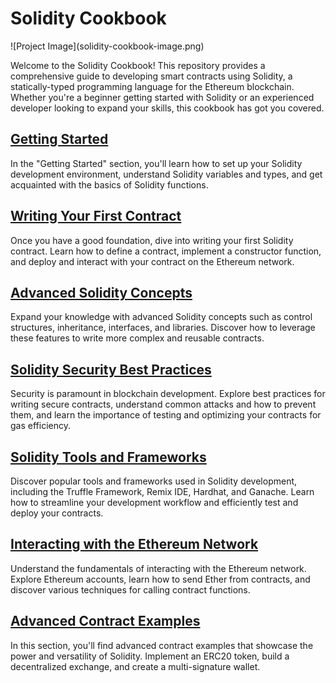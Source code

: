 <p text-align="center">
  <h1>Solidity Cookbook</h1>
</p>
![Project Image](solidity-cookbook-image.png)

Welcome to the Solidity Cookbook! This repository provides a comprehensive guide to developing smart contracts using Solidity, a statically-typed programming language for the Ethereum blockchain. Whether you're a beginner getting started with Solidity or an experienced developer looking to expand your skills, this cookbook has got you covered.

## [Getting Started](Getting%20Started/README.md)
In the "Getting Started" section, you'll learn how to set up your Solidity development environment, understand Solidity variables and types, and get acquainted with the basics of Solidity functions.

## [Writing Your First Contract](Writing%20Your%20First%20Contract/README.md)
Once you have a good foundation, dive into writing your first Solidity contract. Learn how to define a contract, implement a constructor function, and deploy and interact with your contract on the Ethereum network.

## [Advanced Solidity Concepts](Advanced%20Solidity%20Concepts/README.md)
Expand your knowledge with advanced Solidity concepts such as control structures, inheritance, interfaces, and libraries. Discover how to leverage these features to write more complex and reusable contracts.

## [Solidity Security Best Practices](Solidity%20Security%20Best%20Practices/README.md)
Security is paramount in blockchain development. Explore best practices for writing secure contracts, understand common attacks and how to prevent them, and learn the importance of testing and optimizing your contracts for gas efficiency.

## [Solidity Tools and Frameworks](Solidity%20Tools%20and%20Frameworks/README.md)
Discover popular tools and frameworks used in Solidity development, including the Truffle Framework, Remix IDE, Hardhat, and Ganache. Learn how to streamline your development workflow and efficiently test and deploy your contracts.

## [Interacting with the Ethereum Network](Interacting%20with%20the%20Ethereum%20Network/README.md)
Understand the fundamentals of interacting with the Ethereum network. Explore Ethereum accounts, learn how to send Ether from contracts, and discover various techniques for calling contract functions.

## [Advanced Contract Examples](Advanced%20Contract%20Examples/README.md)
In this section, you'll find advanced contract examples that showcase the power and versatility of Solidity. Implement an ERC20 token, build a decentralized exchange, and create a multi-signature wallet.
